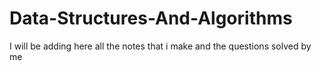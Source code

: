 # Data-Structures-And-Algorithms
I will be adding here all the notes that i make and the questions solved by me

